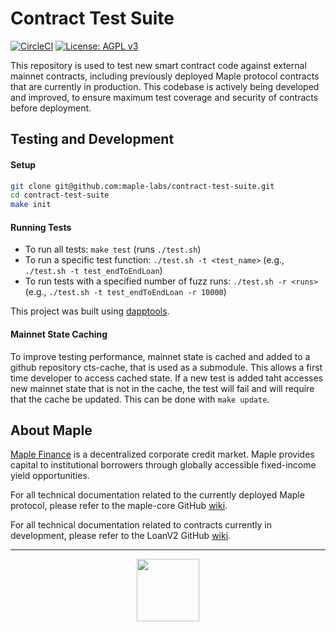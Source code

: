 # Contract Test Suite

[![CircleCI](https://circleci.com/gh/maple-labs/contract-test-suite/tree/main.svg?style=svg)](https://circleci.com/gh/maple-labs/contract-test-suite/tree/main) [![License: AGPL v3](https://img.shields.io/badge/License-AGPL%20v3-blue.svg)](https://www.gnu.org/licenses/agpl-3.0)

This repository is used to test new smart contract code against external mainnet contracts, including previously deployed Maple protocol contracts that are currently in production. This codebase is actively being developed and improved, to ensure maximum test coverage and security of contracts before deployment.

## Testing and Development
#### Setup
```sh
git clone git@github.com:maple-labs/contract-test-suite.git
cd contract-test-suite
make init
```
#### Running Tests
- To run all tests: `make test` (runs `./test.sh`)
- To run a specific test function: `./test.sh -t <test_name>` (e.g., `./test.sh -t test_endToEndLoan`)
- To run tests with a specified number of fuzz runs: `./test.sh -r <runs>` (e.g., `./test.sh -t test_endToEndLoan -r 10000`)

This project was built using [dapptools](https://github.com/dapphub/dapptools).

#### Mainnet State Caching
To improve testing performance, mainnet state is cached and added to a github repository cts-cache, that is used as a submodule. This allows a first time developer to access cached state. If a new test is added taht accesses new mainnet state that is not in the cache, the test will fail and will require that the cache be updated. This can be done with `make update`.

## About Maple
[Maple Finance](https://maple.finance) is a decentralized corporate credit market. Maple provides capital to institutional borrowers through globally accessible fixed-income yield opportunities.

For all technical documentation related to the currently deployed Maple protocol, please refer to the maple-core GitHub [wiki](https://github.com/maple-labs/maple-core/wiki).

For all technical documentation related to contracts currently in development, please refer to the LoanV2 GitHub [wiki](https://github.com/maple-labs/loan/wiki).

---

<p align="center">
  <img src="https://user-images.githubusercontent.com/44272939/116272804-33e78d00-a74f-11eb-97ab-77b7e13dc663.png" height="100" />
</p>

